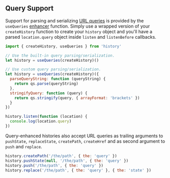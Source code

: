 ## Query Support

Support for parsing and serializing [URL queries](Glossary.md#query) is provided by the `useQueries` [enhancer](Glossary.md#createhistoryenhancer) function. Simply use a wrapped version of your `createHistory` function to create your `history` object and you'll have a parsed `location.query` object inside `listen` and `listenBefore` callbacks.

```js
import { createHistory, useQueries } from 'history'

// Use the built-in query parsing/serialization.
let history = useQueries(createHistory)()

// Use custom query parsing/serialization.
let history = useQueries(createHistory)({
  parseQueryString: function (queryString) {
    return qs.parse(queryString)
  },
  stringifyQuery: function (query) {
    return qs.stringify(query, { arrayFormat: 'brackets' })
  }
})

history.listen(function (location) {
  console.log(location.query)
})
```

Query-enhanced histories also accept URL queries as trailing arguments to `pushState`, `replaceState`, `createPath`, `createHref` and as second argument to `push` and `replace`.

```js
history.createPath('/the/path', { the: 'query' })
history.pushState(null, '/the/path', { the: 'query' })
history.push('/the/path', { the: 'query' })
history.replace('/the/path', { the: 'query' }, { the: 'state' })
```
